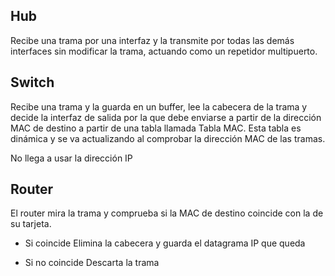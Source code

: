 ## Hub

Recibe una trama por una interfaz y la transmite por todas las demás interfaces sin modificar la trama, actuando como un repetidor multipuerto.

## Switch

Recibe una trama y la guarda en un buffer, lee la cabecera de la trama y decide la interfaz de salida por la que debe enviarse a partir de la dirección MAC de destino a partir de una tabla llamada Tabla MAC. Esta tabla es dinámica y se va actualizando al comprobar la dirección MAC de las tramas.

No llega a usar la dirección IP

## Router

El router mira la trama y comprueba si la MAC de destino coincide con la de su tarjeta.

- Si coincide
	Elimina la cabecera y guarda el datagrama IP que queda

	



- Si no coincide
	Descarta la trama





